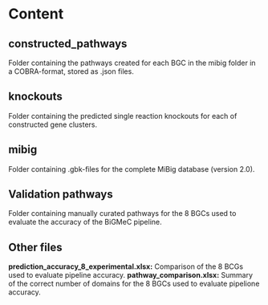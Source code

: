# Content
## constructed_pathways
Folder containing the pathways created for each BGC in the mibig folder in a COBRA-format, stored as .json files.

## knockouts 
Folder containing the predicted single reaction knockouts for each of constructed gene clusters.

## mibig
Folder containing .gbk-files for the complete MiBig database (version 2.0). 

## Validation pathways
Folder containing manually curated pathways for the 8 BGCs used to evaluate the accuracy of the BiGMeC pipeline.

## Other files
__prediction_accuracy_8_experimental.xlsx:__ Comparison of the 8 BCGs used to evaluate pipeline accuracy.
__pathway_comparison.xlsx:__ Summary of the correct number of domains for the 8 BGCs used to evaluate pipelione accuracy.
 


